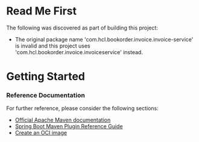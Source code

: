 # Read Me First
The following was discovered as part of building this project:

* The original package name 'com.hcl.bookorder.invoice.invoice-service' is invalid and this project uses 'com.hcl.bookorder.invoice.invoiceservice' instead.

# Getting Started

### Reference Documentation
For further reference, please consider the following sections:

* [Official Apache Maven documentation](https://maven.apache.org/guides/index.html)
* [Spring Boot Maven Plugin Reference Guide](https://docs.spring.io/spring-boot/docs/2.5.6/maven-plugin/reference/html/)
* [Create an OCI image](https://docs.spring.io/spring-boot/docs/2.5.6/maven-plugin/reference/html/#build-image)


